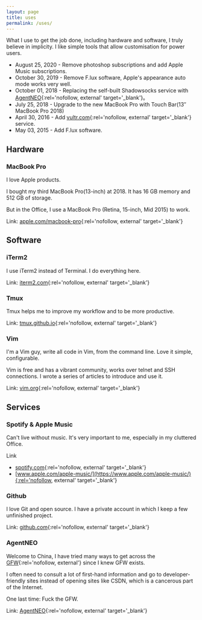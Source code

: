 ```yaml
---
layout: page
title: uses
permalink: /uses/
---
```


What I use to get the job done, including hardware and software, I truly
believe in implicity. I like simple tools that allow customisation for power
users.

- August 25, 2020 - Remove photoshop subscriptions and add Apple Music
  subscriptions.
- October 30, 2019 - Remove F.lux software, Apple's appearance auto mode works
  very well.
- October 01, 2018 - Replacing the self-built Shadowsocks service with [AgentNEO](https://agneo.co/?rc=9g4xa1hs){:rel='nofollow, external' target='_blank'}。
- July 25, 2018 - Upgrade to the new MacBook Pro with Touch
  Bar(13″ MacBook Pro 2018)
- April 30, 2016 - Add [vultr.com](//www.vultr.com/?ref=6916719){:rel='nofollow, external' target='_blank'} service.
- May 03, 2015 - Add F.lux software.

## Hardware

### MacBook Pro

I love Apple products.

I bought my third MacBook Pro(13-inch) at 2018. It has 16 GB memory and 512 GB of
storage.

But in the Office, I use a MacBook Pro (Retina, 15-inch, Mid 2015) to work.

Link: [apple.com/macbook-pro](//www.apple.com/macbook-pro/){:rel='nofollow, external' target='_blank'}

## Software

### iTerm2

I use iTerm2 instead of Terminal. I do everything here.

Link: [iterm2.com](//iterm2.com){:rel='nofollow, external' target='_blank'}

### Tmux

Tmux helps me to improve my workflow and to be more productive.

Link: [tmux.github.io](//tmux.github.io){:rel='nofollow, external' target='_blank'}

### Vim

I'm a Vim guy, write all code in Vim, from the command line. Love it simple,
configurable.

Vim is free and has a vibrant community, works over telnet and SSH connections.
I wrote a series of articles to introduce and use it.

Link: [vim.org](//vim.org){:rel='nofollow, external' target='_blank'}

## Services

### Spotify & Apple Music

Can't live without music. It's very important to me, especially in my cluttered
Office.

Link

- [spotify.com](//spotify.com){:rel='nofollow, external' target='_blank'}
- [www.apple.com/apple-music/](https://www.apple.com/apple-music/){:rel='nofollow, external' target='_blank'}

### Github

I love Git and open source. I have a private account in which I keep a few
unfinished project.

Link: [github.com](//github.com){:rel='nofollow, external' target='_blank'}

### AgentNEO

Welcome to China, I have tried many ways to get across the [GFW](//en.wikipedia.org/wiki/Great_Firewall){:rel='nofollow, external'} since I knew GFW exists.

I often need to consult a lot of first-hand information and go to
developer-friendly sites instead of opening sites like CSDN, which is a
cancerous part of the Internet.

One last time: Fuck the GFW.

Link: [AgentNEO](https://agneo.co/?rc=9g4xa1hs){:rel='nofollow, external' target='_blank'}
